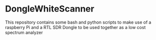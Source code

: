 # DongleWhiteScanner
This repository contains some bash and python scripts to make use of a raspberry Pi and a RTL SDR Dongle to be used together as a low cost spectrum analyzer 
